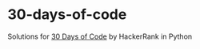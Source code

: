 # 30-days-of-code
Solutions for [30 Days of Code](https://www.hackerrank.com/domains/tutorials/30-days-of-code) by HackerRank in Python
